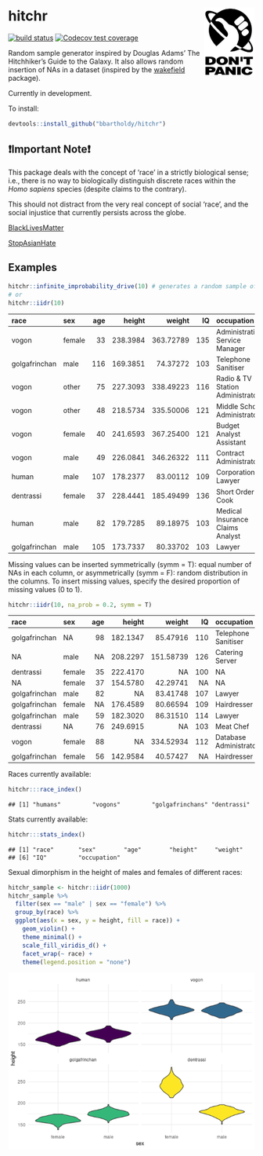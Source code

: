 
<!-- README.md is generated by README.Rmd. Please edit .Rmd file. -->

# hitchr <img src="./README_files/thumb.jpg" align="right" height="139" />

<!-- badges: start -->

[![build
status](https://github.com/bbartholdy/hitchr/workflows/R-CMD-check/badge.svg)](https://github.com/bbartholdy/hitchr/actions)
[![Codecov test
coverage](https://codecov.io/gh/bbartholdy/hitchr/branch/master/graph/badge.svg)](https://codecov.io/gh/bbartholdy/hitchr?branch=master)
<!-- badges: end -->

Random sample generator inspired by Douglas Adams’ The Hitchhiker’s
Guide to the Galaxy. It also allows random insertion of NAs in a dataset
(inspired by the [wakefield](https://github.com/trinker/wakefield)
package).

Currently in development.

To install:

``` r
devtools::install_github("bbartholdy/hitchr")
```

## :exclamation:Important Note:exclamation:

This package deals with the concept of ‘race’ in a strictly biological
sense; i.e., there is no way to biologically distinguish discrete races
within the *Homo sapiens* species (despite claims to the contrary).

This should not distract from the very real concept of social ‘race’,
and the social injustice that currently persists across the globe.

[BlackLivesMatter](https://blacklivesmatter.com/)

[StopAsianHate](https://www.stopasianhate.info/)

## Examples

``` r
hitchr::infinite_improbability_drive(10) # generates a random sample of 10 individuals
# or
hitchr::iidr(10)
```

| race          | sex    | age |   height |    weight |  IQ | occupation                       |
|:--------------|:-------|----:|---------:|----------:|----:|:---------------------------------|
| vogon         | female |  33 | 238.3984 | 363.72789 | 135 | Administrative Service Manager   |
| golgafrinchan | male   | 116 | 169.3851 |  74.37272 | 103 | Telephone Sanitiser              |
| vogon         | other  |  75 | 227.3093 | 338.49223 | 116 | Radio & TV Station Administrator |
| vogon         | other  |  48 | 218.5734 | 335.50006 | 121 | Middle School Administrator      |
| vogon         | female |  40 | 241.6593 | 367.25400 | 121 | Budget Analyst Assistant         |
| vogon         | male   |  49 | 226.0841 | 346.26322 | 111 | Contract Administrator           |
| human         | male   | 107 | 178.2377 |  83.00112 | 109 | Corporation Lawyer               |
| dentrassi     | female |  37 | 228.4441 | 185.49499 | 136 | Short Order Cook                 |
| human         | male   |  82 | 179.7285 |  89.18975 | 103 | Medical Insurance Claims Analyst |
| golgafrinchan | male   | 105 | 173.7337 |  80.33702 | 103 | Lawyer                           |

Missing values can be inserted symmetrically (symm = T): equal number of
NAs in each column, or asymmetrically (symm = F): random distribution in
the columns. To insert missing values, specify the desired proportion of
missing values (0 to 1).

``` r
hitchr::iidr(10, na_prob = 0.2, symm = T)
```

| race          | sex    | age |   height |    weight |  IQ | occupation             |
|:--------------|:-------|----:|---------:|----------:|----:|:-----------------------|
| golgafrinchan | NA     |  98 | 182.1347 |  85.47916 | 110 | Telephone Sanitiser    |
| NA            | male   |  NA | 208.2297 | 151.58739 | 126 | Catering Server        |
| dentrassi     | female |  35 | 222.4170 |        NA | 100 | NA                     |
| NA            | female |  37 | 154.5780 |  42.29741 |  NA | NA                     |
| golgafrinchan | male   |  82 |       NA |  83.41748 | 107 | Lawyer                 |
| golgafrinchan | female |  NA | 176.4589 |  80.66594 | 109 | Hairdresser            |
| golgafrinchan | male   |  59 | 182.3020 |  86.31510 | 114 | Lawyer                 |
| dentrassi     | NA     |  76 | 249.6915 |        NA | 103 | Meat Chef              |
| vogon         | female |  88 |       NA | 334.52934 | 112 | Database Administrator |
| golgafrinchan | female |  56 | 142.9584 |  40.57427 |  NA | Hairdresser            |

Races currently available:

``` r
hitchr:::race_index()
```

    ## [1] "humans"         "vogons"         "golgafrinchans" "dentrassi"

Stats currently available:

``` r
hitchr:::stats_index()
```

    ## [1] "race"       "sex"        "age"        "height"     "weight"    
    ## [6] "IQ"         "occupation"

Sexual dimorphism in the height of males and females of different races:

``` r
hitchr_sample <- hitchr::iidr(1000)
hitchr_sample %>%
  filter(sex == "male" | sex == "female") %>%
  group_by(race) %>%
  ggplot(aes(x = sex, y = height, fill = race)) +
    geom_violin() +
    theme_minimal() +
    scale_fill_viridis_d() +
    facet_wrap(~ race) +
    theme(legend.position = "none")
```

![](README_files/figure-gfm/sex-dim-1.png)<!-- -->
